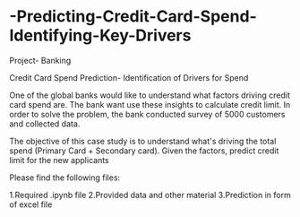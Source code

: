 # -Predicting-Credit-Card-Spend-Identifying-Key-Drivers
Project- Banking

Credit Card Spend Prediction- Identification of Drivers for Spend

One of the global banks would like to understand what factors driving credit card spend are. The bank want use these insights to calculate credit limit. In order to solve the problem, the bank conducted survey of 5000 customers and collected data.


The objective of this case study is to understand what's driving the total spend (Primary Card + Secondary card). Given the factors, predict credit limit for the new applicants

Please find the following files:

1.Required .ipynb file
2.Provided data and other material
3.Prediction in form of excel file
